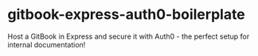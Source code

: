 # gitbook-express-auth0-boilerplate
Host a GitBook in Express and secure it with Auth0 - the perfect setup for internal documentation!
